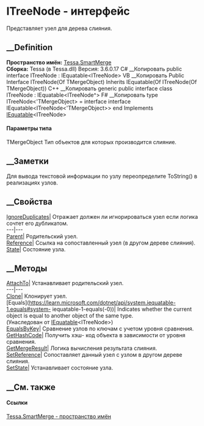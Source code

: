 # ITreeNode<TMergeObject> \- интерфейс
Представляет узел для дерева слияния.
## __Definition
 **Пространство имён:** [Tessa.SmartMerge](N_Tessa_SmartMerge.htm)  
 **Сборка:** Tessa (в Tessa.dll) Версия: 3.6.0.17
C# __Копировать
     public interface ITreeNode<TMergeObject> : IEquatable<ITreeNode<TMergeObject>>
VB __Копировать
     Public Interface ITreeNode(Of TMergeObject)
    	Inherits IEquatable(Of ITreeNode(Of TMergeObject))
C++ __Копировать
    generic<typename TMergeObject>
    public interface class ITreeNode : IEquatable<ITreeNode<TMergeObject>^>
F# __Копировать
     type ITreeNode<'TMergeObject> = 
        interface
            interface IEquatable<ITreeNode<'TMergeObject>>
        end
Implements
    [IEquatable](https://learn.microsoft.com/dotnet/api/system.iequatable-1)<ITreeNode<TMergeObject>>
#### Параметры типа
TMergeObject
    Тип объектов для которых производится слияние.
##  __Заметки
Для вывода текстовой информации по узлу переопределите ToString() в
реализациях узлов.
##  __Свойства
[IgnoreDuplicates](P_Tessa_SmartMerge_ITreeNode_1_IgnoreDuplicates.htm)|
Отражает должен ли игнорироваться узел если логика сочтет его дубликатом.  
---|---  
[Parent](P_Tessa_SmartMerge_ITreeNode_1_Parent.htm)|  Родительский узел.  
[Reference](P_Tessa_SmartMerge_ITreeNode_1_Reference.htm)|  Ссылка на
сопоставленный узел (в другом дереве слияния).  
[State](P_Tessa_SmartMerge_ITreeNode_1_State.htm)|  Состояние узла.  
## __Методы
[AttachTo](M_Tessa_SmartMerge_ITreeNode_1_AttachTo.htm)|  Устанавливает
родительский узел.  
---|---  
[Clone](M_Tessa_SmartMerge_ITreeNode_1_Clone.htm)|  Клонирует узел.  
[Equals](https://learn.microsoft.com/dotnet/api/system.iequatable-1.equals#system-
iequatable-1-equals\(-0\))| Indicates whether the current object is equal to
another object of the same type.  
(Унаследован от
[IEquatable](https://learn.microsoft.com/dotnet/api/system.iequatable-1)<ITreeNode<TMergeObject>>)  
[EqualsByKey](M_Tessa_SmartMerge_ITreeNode_1_EqualsByKey.htm)|  Сравнение
узлов по ключам с учетом уровня сравнения.  
[GetHashCode](M_Tessa_SmartMerge_ITreeNode_1_GetHashCode.htm)|  Получить хэш-
код объекта в зависимости от уровня сравнения.  
[GetMergeResult](M_Tessa_SmartMerge_ITreeNode_1_GetMergeResult.htm)|  Логика
вычисления результата слияния.  
[SetReference](M_Tessa_SmartMerge_ITreeNode_1_SetReference.htm)|  Сопоставляет
данный узел с узлом в другом дереве слияния.  
[SetState](M_Tessa_SmartMerge_ITreeNode_1_SetState.htm)|  Устанавливает
состояние узла.  
## __См. также
#### Ссылки
[Tessa.SmartMerge - пространство имён](N_Tessa_SmartMerge.htm)
